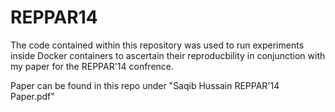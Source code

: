 REPPAR14
========

The code contained within this repository was used to run experiments inside Docker containers to ascertain their reproducbility in conjunction with my paper for the REPPAR'14 confrence.

Paper can be found in this repo under "Saqib Hussain REPPAR'14 Paper.pdf"
